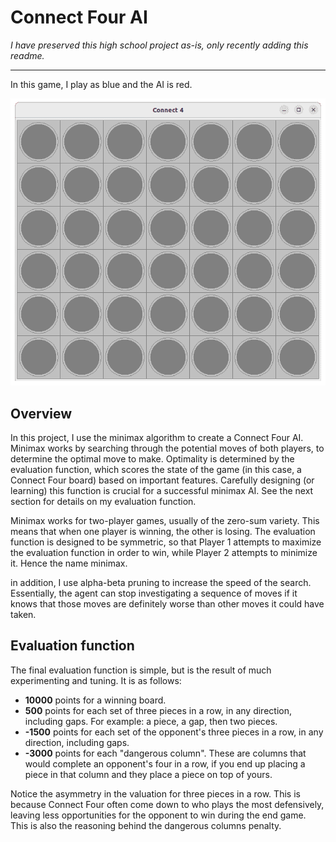 # Connect Four AI

*I have preserved this high school project as-is, only recently adding this readme.*

---

In this game, I play as blue and the AI is red.

![Connect Four AI](../media/connect_four.gif)

## Overview

In this project, I use the minimax algorithm to create a Connect Four AI. Minimax works by searching through the potential
moves of both players, to determine the optimal move to make. Optimality is determined by the evaluation function, which
scores the state of the game (in this case, a Connect Four board) based on important features. Carefully designing (or learning)
this function is crucial for a successful minimax AI. See the next section for details on my evaluation function.

Minimax works for two-player games, usually of the zero-sum variety. This means that when one player is winning, the other is losing.
The evaluation function is designed to be symmetric, so that Player 1 attempts to maximize the evaluation function in order to win,
while Player 2 attempts to minimize it. Hence the name minimax.

in addition, I use alpha-beta pruning to increase the speed of the search. Essentially, the agent can stop investigating a sequence of moves
if it knows that those moves are definitely worse than other moves it could have taken.

## Evaluation function

The final evaluation function is simple, but is the result of much experimenting and tuning. It is as follows:

* **10000** points for a winning board.
* **500** points for each set of three pieces in a row, in any direction, including gaps. For example: a piece, a gap, then two pieces.
* **-1500** points for each set of the opponent's three pieces in a row, in any direction, including gaps.
* **-3000** points for each "dangerous column". These are columns that would complete an opponent's four in a row,
if you end up placing a piece in that column and they place a piece on top of yours.

Notice the asymmetry in the valuation for three pieces in a row. This is because Connect Four often come down to who
plays the most defensively, leaving less opportunities for the opponent to win during the end game. This is also the reasoning
behind the dangerous columns penalty.
